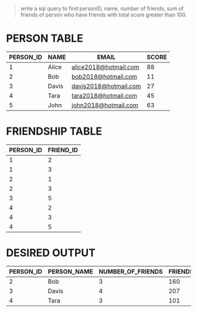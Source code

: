 > write a sql query to find personID, name, number of friends, sum of friends of person who have friends with total score greater than 100.

# PERSON TABLE
|PERSON_ID|NAME |EMAIL                |SCORE|
|---------|-----|---------------------|-----|
|1        |Alice|alice2018@hotmail.com|88   |
|2        |Bob  |bob2018@hotmail.com  |11   |
|3        |Davis|davis2018@hotmail.com|27   |
|4        |Tara |tara2018@hotmail.com |45   |
|5        |John |john2018@hotmail.com |63   |

# FRIENDSHIP TABLE
|PERSON_ID|FRIEND_ID|
|---------|---------|
|1        |2        |
|1        |3        |
|2        |1        |
|2        |3        |
|3        |5        |
|4        |2        |
|4        |3        |
|4        |5        |

# DESIRED OUTPUT
|PERSON_ID|PERSON_NAME|NUMBER_OF_FRIENDS|FRIENDS_SCORE_GREATER_100|
|---------|-----------|-----------------|-------------------------|
|2        |Bob        |3                |160                      |
|3        |Davis      |4                |207                      |
|4        |Tara       |3                |101                      |
